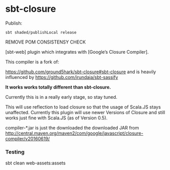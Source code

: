 sbt-closure
===========

Publish:

    sbt shaded/publishLocal release

REMOVE POM CONSISTENSY CHECK

[sbt-web] plugin which integrates with [Google’s Closure Compiler].

This compiler is a fork of:

https://github.com/ground5hark/sbt-closure#sbt-closure
and is heavily influenced by
https://github.com/irundaia/sbt-sassify

**It works works totally different than sbt-closure.**

Currently this is in a really early stage, so stay tuned.

This will use reflection to load closure so that the usage of Scala.JS stays unaffected.
Currently this plugin will use newer Versions of Closure and still works just fine with Scala.JS (as of Version 0.5).

compiler-*.jar is just the downloaded the downloaded JAR from http://central.maven.org/maven2/com/google/javascript/closure-compiler/v20160619/
### Testing

sbt clean web-assets:assets